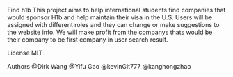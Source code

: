 Find h1b
This project aims to help international students find companies that would sponsor H1b and help maintain their visa in the U.S. Users will be assigned with different roles and they can change or make suggestions to the website info. We will make profit from the companys thats would be their company to be first company in user search result.

License
MIT

Authors
@Dirk Wang
@Yifu Gao
@kevinGit777
@kanghongzhao
